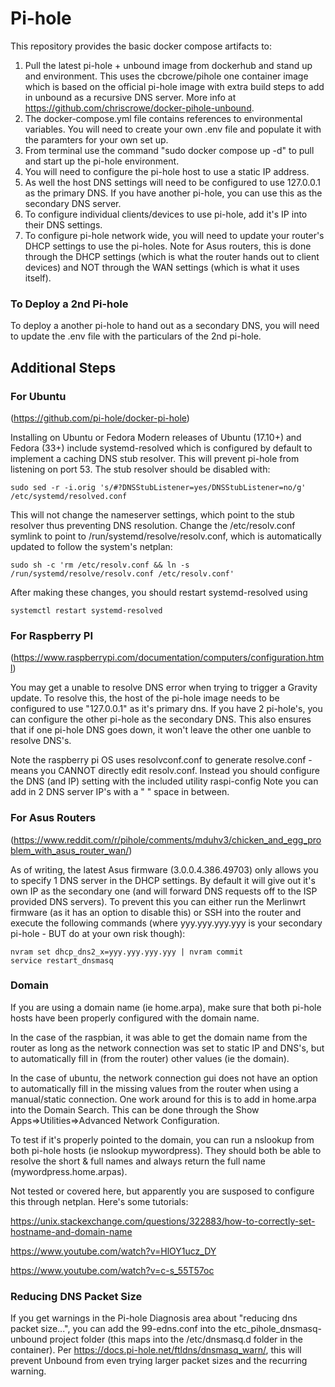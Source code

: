 # Pi-hole

This repository provides the basic docker compose artifacts to:

1.  Pull the latest pi-hole + unbound image from dockerhub and stand up and environment.  This uses the cbcrowe/pihole one container image which is based on the official pi-hole image with extra build steps to add in unbound as a recursive DNS server.  More info at https://github.com/chriscrowe/docker-pihole-unbound.
2.  The docker-compose.yml file contains references to environmental variables. You will need to create your own .env file and populate it with the paramters for your own set up.
3.  From terminal use the command "sudo docker compose up -d" to pull and start up the pi-hole environment.
4.  You will need to configure the pi-hole host to use a static IP address.  
5.  As well the host DNS settings will need to be configured to use 127.0.0.1 as the primary DNS.  If you have another pi-hole, you can use this as the secondary DNS server.
6.  To configure individual clients/devices to use pi-hole, add it's IP into their DNS settings.
7.  To configure pi-hole network wide, you will need to update your router's DHCP settings to use the pi-holes.  Note for Asus routers, this is done through the DHCP settings (which is what the router hands out to client devices) and NOT through the WAN settings (which is what it uses itself).  

### To Deploy a 2nd Pi-hole
To deploy a another pi-hole to hand out as a secondary DNS, you will need to update the .env file with the particulars of the 2nd pi-hole.  

## Additional Steps

### For Ubuntu
(https://github.com/pi-hole/docker-pi-hole)

Installing on Ubuntu or Fedora
Modern releases of Ubuntu (17.10+) and Fedora (33+) include systemd-resolved which is configured by default to implement a caching DNS stub resolver. This will prevent pi-hole from listening on port 53. The stub resolver should be disabled with: 

    sudo sed -r -i.orig 's/#?DNSStubListener=yes/DNSStubListener=no/g' /etc/systemd/resolved.conf

This will not change the nameserver settings, which point to the stub resolver thus preventing DNS resolution. Change the /etc/resolv.conf symlink to point to /run/systemd/resolve/resolv.conf, which is automatically updated to follow the system's netplan:

    sudo sh -c 'rm /etc/resolv.conf && ln -s /run/systemd/resolve/resolv.conf /etc/resolv.conf' 
    
After making these changes, you should restart systemd-resolved using 
    
    systemctl restart systemd-resolved

### For Raspberry PI
(https://www.raspberrypi.com/documentation/computers/configuration.html)

You may get a unable to resolve DNS error when trying to trigger a Gravity update.  To resolve this, the host of the pi-hole image needs to be configured to use "127.0.0.1" as it's primary dns.  If you have 2 pi-hole's, you can configure the other pi-hole as the secondary DNS.  This also ensures that if one pi-hole DNS goes down, it won't leave the other one uanble to resolve DNS's.

Note the raspberry pi OS uses resolvconf.conf to generate resolve.conf - means you CANNOT directly edit resolv.conf.  Instead you should configure the DNS (and IP) setting with the included utility raspi-config   Note you can add in 2 DNS server IP's with a " " space in between.

### For Asus Routers
(https://www.reddit.com/r/pihole/comments/mduhv3/chicken_and_egg_problem_with_asus_router_wan/)

As of writing, the latest Asus firmware (3.0.0.4.386.49703) only allows you to specify 1 DNS server in the DHCP settings.  By default it will give out it's own IP as the secondary one (and will forward DNS requests off to the ISP provided DNS servers).  To prevent this you can either run the Merlinwrt firmware (as it has an option to disable this) or SSH into the router and execute the following commands (where yyy.yyy.yyy.yyy is your secondary pi-hole - BUT do at your own risk though):

    nvram set dhcp_dns2_x=yyy.yyy.yyy.yyy | nvram commit
    service restart_dnsmasq

### Domain 
If you are using a domain name (ie home.arpa), make sure that both pi-hole hosts have been properly configured with the domain name.  

In the case of the raspbian, it was able to get the domain name from the router as long as the network connection was set to static IP and DNS's, but to automatically fill in (from the router) other values (ie the domain).  

In the case of ubuntu, the network connection gui does not have an option to automatically fill in the missing values from the router when using a manual/static connection.  One work around for this is to add in home.arpa into the Domain Search.  This can be done through the Show Apps=>Utilities=>Advanced Network Configuration.

To test if it's properly pointed to the domain, you can run a nslookup from both pi-hole hosts (ie nslookup mywordpress).  They should both be able to resolve the short & full names and always return the full name (mywordpress.home.arpas).

Not tested or covered here, but apparently you are susposed to configure this through netplan.  Here's some tutorials:

https://unix.stackexchange.com/questions/322883/how-to-correctly-set-hostname-and-domain-name

https://www.youtube.com/watch?v=HlOY1ucz_DY

https://www.youtube.com/watch?v=c-s_55T57oc

### Reducing DNS Packet Size

If you get warnings in the Pi-hole Diagnosis area about "reducing dns packet size...", you can add the 99-edns.conf into the etc_pihole_dnsmasq-unbound project folder (this maps into the /etc/dnsmasq.d folder in the container).  Per https://docs.pi-hole.net/ftldns/dnsmasq_warn/, this will prevent Unbound from even trying larger packet sizes and the recurring warning.





